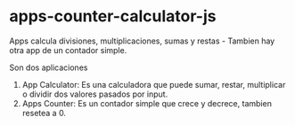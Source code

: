 # apps-counter-calculator-js
Apps calcula divisiones, multiplicaciones, sumas y restas - Tambien hay otra app de un contador simple.

Son dos aplicaciones

1. App Calculator: Es una calculadora que puede sumar, restar, multiplicar o dividir dos valores pasados por input.
2. Apps Counter: Es un contador simple que crece y decrece, tambien resetea a 0.
